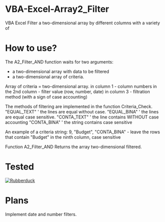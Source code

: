 # VBA-Excel-Array2_Filter
VBA Excel Filter a two-dimensional array by different columns with a variety of

# How to use?
The A2_Filter_AND function waits for two arguments:
- a two-dimensional array with data to be filtered
- a two-dimensional array of criteria.
 
 Array of criteria = two-dimensional array.
in column 1 - column numbers
in the 2nd column - filter value (row, number, date)
in column 3 - filtration method (with a sign of case accounting)
 
 The methods of filtering are implemented in the function Criteria_Check.
"EQUAL_TEXT" ' the lines are equal without case.
"EQUAL_BINA" ' the lines are equal case sensitive.
"CONTA_TEXT" ' the line contains WITHOUT case accounting
"CONTA_BINA" ' the string contains case sensitive
 
 An example of a criteria string:
 9, "Budget", "CONTA_BINA" - leave the rows that contain "Budget" in the ninth column, case sensitive
 
Function A2_Filter_AND Returns the array two-dimensional filtered.

# Tested 
[![Rubberduck](https://user-images.githubusercontent.com/5751684/48656196-a507af80-e9ef-11e8-9c09-1ce3c619c019.png/150x100)](https://github.com/rubberduck-vba/Rubberduck/)

# Plans
Implement date and number filters.
